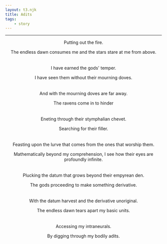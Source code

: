 ```yaml
---
layout: t3.njk
title: Adits
tags:
    - story
---
```

<style>
   p{
    text-align: center;
   }

   h2{
    text-align: center;
   }
</style>
---

Putting out the fire.

The endless dawn consumes me and the stars stare at me from above.
<br><br><br>
I have earned the gods' temper.

I have seen them without their mourning doves.
<br><br><br>
And with the mourning doves are far away.

The ravens come in to hinder
<br><br><br>
Eneting through their stymphalian chevet.

Searching for their filler.
<br><br><br>
Feasting upon the lurve that comes from the ones that worship them.

Mathematically beyond my comprehension, I see how their eyes are profoundly infinite.
<br><br><br>
Plucking the datum that grows beyond their empyrean den.

The gods proceeding to make something derivative.
<br><br><br>
With the datum harvest and the derivative unoriginal.

The endless dawn tears apart my basic units.
<br><br><br>
Accessing my intraneurals.

By digging through my bodily adits.
